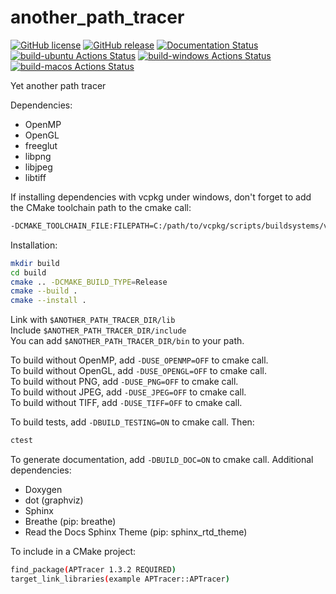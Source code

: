 # another_path_tracer

[![GitHub license](https://img.shields.io/github/license/guillaumetousignant/another_path_tracer.svg)](https://github.com/guillaumetousignant/another_path_tracer/blob/master/LICENSE) [![GitHub release](https://img.shields.io/github/release/guillaumetousignant/another_path_tracer.svg)](https://GitHub.com/guillaumetousignant/another_path_tracer/releases/) [![Documentation Status](https://readthedocs.org/projects/another-path-tracer/badge/?version=latest)](https://another-path-tracer.readthedocs.io/en/latest/?badge=latest) [![build-ubuntu Actions Status](https://github.com/guillaumetousignant/another_path_tracer/workflows/Ubuntu/badge.svg)](https://github.com/guillaumetousignant/another_path_tracer/actions) [![build-windows Actions Status](https://github.com/guillaumetousignant/another_path_tracer/workflows/Windows/badge.svg)](https://github.com/guillaumetousignant/another_path_tracer/actions) [![build-macos Actions Status](https://github.com/guillaumetousignant/another_path_tracer/workflows/macOS/badge.svg)](https://github.com/guillaumetousignant/another_path_tracer/actions)

Yet another path tracer

Dependencies:

- OpenMP
- OpenGL
- freeglut
- libpng
- libjpeg
- libtiff

If installing dependencies with vcpkg under windows, don't forget to add the CMake toolchain path to the cmake call:

```bash
-DCMAKE_TOOLCHAIN_FILE:FILEPATH=C:/path/to/vcpkg/scripts/buildsystems/vcpkg.cmake
```

Installation:

```bash
mkdir build
cd build
cmake .. -DCMAKE_BUILD_TYPE=Release
cmake --build .
cmake --install .
```

Link with `$ANOTHER_PATH_TRACER_DIR/lib`  
Include `$ANOTHER_PATH_TRACER_DIR/include`  
You can add `$ANOTHER_PATH_TRACER_DIR/bin` to your path.

To build without OpenMP, add `-DUSE_OPENMP=OFF` to cmake call.  
To build without OpenGL, add `-DUSE_OPENGL=OFF` to cmake call.  
To build without PNG, add `-DUSE_PNG=OFF` to cmake call.  
To build without JPEG, add `-DUSE_JPEG=OFF` to cmake call.  
To build without TIFF, add `-DUSE_TIFF=OFF` to cmake call.

To build tests, add `-DBUILD_TESTING=ON` to cmake call. Then:

```bash
ctest
```

To generate documentation, add `-DBUILD_DOC=ON` to cmake call. Additional dependencies:

- Doxygen
- dot (graphviz)
- Sphinx
- Breathe (pip: breathe)
- Read the Docs Sphinx Theme (pip: sphinx_rtd_theme)

To include in a CMake project:

```bash
find_package(APTracer 1.3.2 REQUIRED)
target_link_libraries(example APTracer::APTracer)
```
